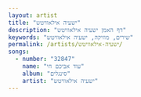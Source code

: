 ```yaml
---
layout: artist
title: "ישעיה אילאוויטש"
description: "דף האמן ישעיה אילאוויטש"
keywords: "שירים, מוזיקה, ישעיה אילאוויטש"
permalink: /artists/ישעיה-אילאוויטש/
songs:
  - number: "32847"
    name: "עוד אביכם חי"
    album: "סינגלים"
    artist: "ישעיה אילאוויטש"
---
```

